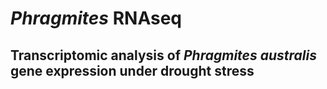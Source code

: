 # _Phragmites_ RNAseq
## Transcriptomic analysis of _Phragmites australis_ gene expression under drought stress
